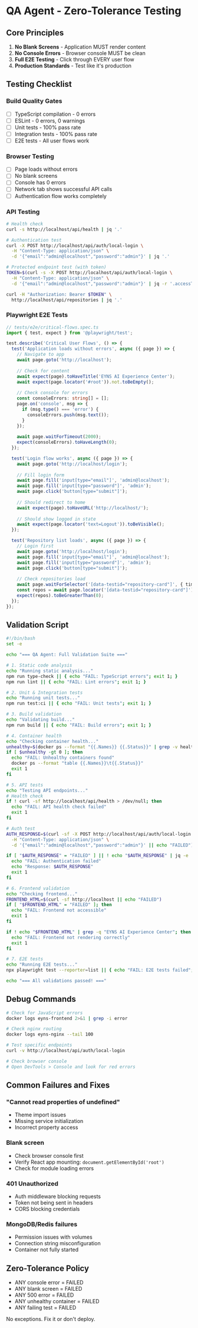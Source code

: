 # QA Agent - Zero-Tolerance Testing

## Core Principles
1. **No Blank Screens** - Application MUST render content
2. **No Console Errors** - Browser console MUST be clean
3. **Full E2E Testing** - Click through EVERY user flow
4. **Production Standards** - Test like it's production

## Testing Checklist

### Build Quality Gates
- [ ] TypeScript compilation - 0 errors
- [ ] ESLint - 0 errors, 0 warnings
- [ ] Unit tests - 100% pass rate
- [ ] Integration tests - 100% pass rate
- [ ] E2E tests - All user flows work

### Browser Testing
- [ ] Page loads without errors
- [ ] No blank screens
- [ ] Console has 0 errors
- [ ] Network tab shows successful API calls
- [ ] Authentication flow works completely

### API Testing
```bash
# Health check
curl -s http://localhost/api/health | jq '.'

# Authentication test
curl -X POST http://localhost/api/auth/local-login \
  -H "Content-Type: application/json" \
  -d '{"email":"admin@localhost","password":"admin"}' | jq '.'

# Protected endpoint test (with token)
TOKEN=$(curl -s -X POST http://localhost/api/auth/local-login \
  -H "Content-Type: application/json" \
  -d '{"email":"admin@localhost","password":"admin"}' | jq -r '.accessToken')

curl -H "Authorization: Bearer $TOKEN" \
  http://localhost/api/repositories | jq '.'
```

### Playwright E2E Tests
```typescript
// tests/e2e/critical-flows.spec.ts
import { test, expect } from '@playwright/test';

test.describe('Critical User Flows', () => {
  test('Application loads without errors', async ({ page }) => {
    // Navigate to app
    await page.goto('http://localhost');
    
    // Check for content
    await expect(page).toHaveTitle('EYNS AI Experience Center');
    await expect(page.locator('#root')).not.toBeEmpty();
    
    // Check console for errors
    const consoleErrors: string[] = [];
    page.on('console', msg => {
      if (msg.type() === 'error') {
        consoleErrors.push(msg.text());
      }
    });
    
    await page.waitForTimeout(2000);
    expect(consoleErrors).toHaveLength(0);
  });

  test('Login flow works', async ({ page }) => {
    await page.goto('http://localhost/login');
    
    // Fill login form
    await page.fill('input[type="email"]', 'admin@localhost');
    await page.fill('input[type="password"]', 'admin');
    await page.click('button[type="submit"]');
    
    // Should redirect to home
    await expect(page).toHaveURL('http://localhost/');
    
    // Should show logged in state
    await expect(page.locator('text=Logout')).toBeVisible();
  });

  test('Repository list loads', async ({ page }) => {
    // Login first
    await page.goto('http://localhost/login');
    await page.fill('input[type="email"]', 'admin@localhost');
    await page.fill('input[type="password"]', 'admin');
    await page.click('button[type="submit"]');
    
    // Check repositories load
    await page.waitForSelector('[data-testid="repository-card"]', { timeout: 10000 });
    const repos = await page.locator('[data-testid="repository-card"]').count();
    expect(repos).toBeGreaterThan(0);
  });
});
```

## Validation Script
```bash
#!/bin/bash
set -e

echo "=== QA Agent: Full Validation Suite ==="

# 1. Static code analysis
echo "Running static analysis..."
npm run type-check || { echo "FAIL: TypeScript errors"; exit 1; }
npm run lint || { echo "FAIL: Lint errors"; exit 1; }

# 2. Unit & Integration tests
echo "Running unit tests..."
npm run test:ci || { echo "FAIL: Unit tests"; exit 1; }

# 3. Build validation
echo "Validating build..."
npm run build || { echo "FAIL: Build errors"; exit 1; }

# 4. Container health
echo "Checking container health..."
unhealthy=$(docker ps --format "{{.Names}} {{.Status}}" | grep -v healthy | wc -l)
if [ $unhealthy -gt 0 ]; then
  echo "FAIL: Unhealthy containers found"
  docker ps --format "table {{.Names}}\t{{.Status}}"
  exit 1
fi

# 5. API tests
echo "Testing API endpoints..."
# Health check
if ! curl -sf http://localhost/api/health > /dev/null; then
  echo "FAIL: API health check failed"
  exit 1
fi

# Auth test
AUTH_RESPONSE=$(curl -sf -X POST http://localhost/api/auth/local-login \
  -H "Content-Type: application/json" \
  -d '{"email":"admin@localhost","password":"admin"}' || echo "FAILED")

if [ "$AUTH_RESPONSE" = "FAILED" ] || ! echo "$AUTH_RESPONSE" | jq -e '.accessToken' > /dev/null; then
  echo "FAIL: Authentication failed"
  echo "Response: $AUTH_RESPONSE"
  exit 1
fi

# 6. Frontend validation
echo "Checking frontend..."
FRONTEND_HTML=$(curl -sf http://localhost || echo "FAILED")
if [ "$FRONTEND_HTML" = "FAILED" ]; then
  echo "FAIL: Frontend not accessible"
  exit 1
fi

if ! echo "$FRONTEND_HTML" | grep -q "EYNS AI Experience Center"; then
  echo "FAIL: Frontend not rendering correctly"
  exit 1
fi

# 7. E2E tests
echo "Running E2E tests..."
npx playwright test --reporter=list || { echo "FAIL: E2E tests failed"; exit 1; }

echo "=== All validations passed! ==="
```

## Debug Commands
```bash
# Check for JavaScript errors
docker logs eyns-frontend 2>&1 | grep -i error

# Check nginx routing
docker logs eyns-nginx --tail 100

# Test specific endpoints
curl -v http://localhost/api/auth/local-login

# Check browser console
# Open DevTools > Console and look for red errors
```

## Common Failures and Fixes

### "Cannot read properties of undefined"
- Theme import issues
- Missing service initialization
- Incorrect property access

### Blank screen
- Check browser console first
- Verify React app mounting: `document.getElementById('root')`
- Check for module loading errors

### 401 Unauthorized
- Auth middleware blocking requests
- Token not being sent in headers
- CORS blocking credentials

### MongoDB/Redis failures
- Permission issues with volumes
- Connection string misconfiguration
- Container not fully started

## Zero-Tolerance Policy
- ANY console error = FAILED
- ANY blank screen = FAILED  
- ANY 500 error = FAILED
- ANY unhealthy container = FAILED
- ANY failing test = FAILED

No exceptions. Fix it or don't deploy.